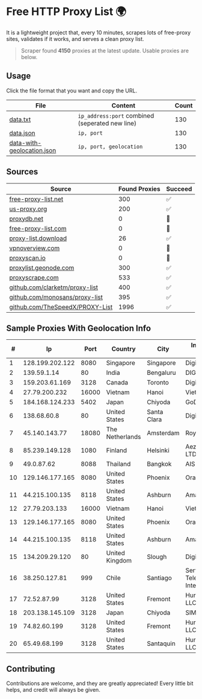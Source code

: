 
# Free HTTP Proxy List 🌍

It is a lightweight project that, every 10 minutes, scrapes lots of free-proxy sites, validates if it works, and serves a clean proxy list.


> Scraper found **4150** proxies at the latest update. Usable proxies are below.

## Usage

Click the file format that you want and copy the URL.


|File|Content|Count|
|----|-------|-----|
|[data.txt](https://raw.githubusercontent.com/themiralay/Proxy-List-World/master/data.txt)|`ip_address:port` combined (seperated new line)|130|
|[data.json](https://raw.githubusercontent.com/themiralay/Proxy-List-World/master/data.json)|`ip, port`|130|
|[data-with-geolocation.json](https://raw.githubusercontent.com/themiralay/Proxy-List-World/master/data-with-geolocation.json)|`ip, port, geolocation`|130|

## Sources

|Source|Found Proxies|Succeed|
|------|-------------|-------|
|[free-proxy-list.net](https://free-proxy-list.net)|300|✅|
|[us-proxy.org](https://www.us-proxy.org)|200|✅|
|[proxydb.net](http://proxydb.net)|0|🚫|
|[free-proxy-list.com](https://free-proxy-list.com/?page=&port=&type%5B%5D=http&type%5B%5D=https&up_time=0&search=Search)|0|🚫|
|[proxy-list.download](https://www.proxy-list.download/HTTP)|26|✅|
|[vpnoverview.com](https://vpnoverview.com/privacy/anonymous-browsing/free-proxy-servers)|0|🚫|
|[proxyscan.io](https://www.proxyscan.io)|0|🚫|
|[proxylist.geonode.com](https://proxylist.geonode.com/api/proxy-list?limit=300&page=1&sort_by=lastChecked&sort_type=desc&protocols=http,https)|300|✅|
|[proxyscrape.com](https://api.proxyscrape.com/v2/?request=displayproxies&protocol=http&timeout=10000&country=all&ssl=all&anonymity=all)|533|✅|
|[github.com/clarketm/proxy-list](https://raw.githubusercontent.com/clarketm/proxy-list/master/proxy-list-raw.txt)|400|✅|
|[github.com/monosans/proxy-list](https://raw.githubusercontent.com/monosans/proxy-list/main/proxies/http.txt)|395|✅|
|[github.com/TheSpeedX/PROXY-List](https://raw.githubusercontent.com/TheSpeedX/PROXY-List/master/http.txt)|1996|✅|


## Sample Proxies With Geolocation Info

|#|Ip|Port|Country|City|Internet Service Provider|
|-|--|----|-------|----|-------------------------|
|1|128.199.202.122|8080|Singapore|Singapore|DigitalOcean, LLC|
|2|139.59.1.14|80|India|Bengaluru|DIGITALOCEAN|
|3|159.203.61.169|3128|Canada|Toronto|DigitalOcean, LLC|
|4|27.79.200.232|16000|Vietnam|Hanoi|Viettel Corporation|
|5|184.168.124.233|5402|Japan|Chiyoda|GoDaddy.com, LLC|
|6|138.68.60.8|80|United States|Santa Clara|DigitalOcean, LLC|
|7|45.140.143.77|18080|The Netherlands|Amsterdam|RoyaleHosting BV|
|8|85.239.149.128|1080|Finland|Helsinki|Aeza International LTD|
|9|49.0.87.62|8088|Thailand|Bangkok|AIS-Fibre|
|10|129.146.177.165|8080|United States|Phoenix|Oracle Corporation|
|11|44.215.100.135|8118|United States|Ashburn|Amazon.com|
|12|27.79.203.133|16000|Vietnam|Hanoi|Viettel Corporation|
|13|129.146.177.165|8080|United States|Phoenix|Oracle Corporation|
|14|44.215.100.135|8118|United States|Ashburn|Amazon.com|
|15|134.209.29.120|80|United Kingdom|Slough|DigitalOcean, LLC|
|16|38.250.127.81|999|Chile|Santiago|Servicios De Telecomunicaciones Intercable Ltda.|
|17|72.52.87.99|3128|United States|Fremont|Hurricane Electric LLC|
|18|203.138.145.109|3128|Japan|Chiyoda|SIMPLEIA|
|19|74.82.60.199|3128|United States|Fremont|Hurricane Electric LLC|
|20|65.49.68.199|3128|United States|Santaquin|Hurricane Electric LLC|



## Contributing

Contributions are welcome, and they are greatly appreciated! Every
little bit helps, and credit will always be given.

